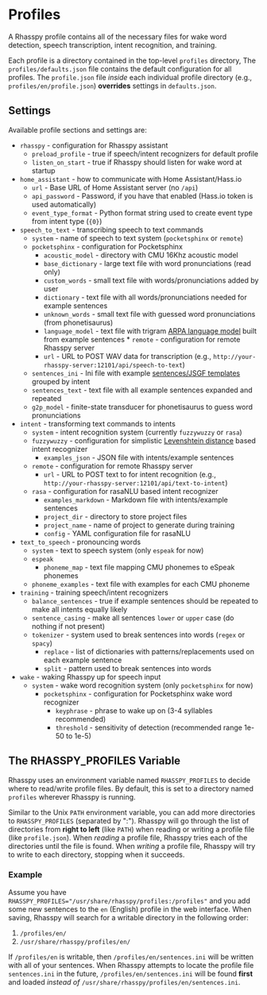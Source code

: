 Profiles
==========

A Rhasspy profile contains all of the necessary files for wake word detection,
speech transcription, intent recognition, and training.

Each profile is a directory contained in the top-level `profiles` directory, The
`profiles/defaults.json` file contains the default configuration for all
profiles. The `profile.json` file *inside* each individual profile directory
(e.g., `profiles/en/profile.json`) **overrides** settings in `defaults.json`.

Settings
----------

Available profile sections and settings are:

* `rhasspy` - configuration for Rhasspy assistant
  * `preload_profile` - true if speech/intent recognizers for default profile
  * `listen_on_start` - true if Rhasspy should listen for wake word at startup
* `home_assistant` - how to communicate with Home Assistant/Hass.io
  * `url` - Base URL of Home Assistant server (no `/api`)
  * `api_password` - Password, if you have that enabled (Hass.io token is used automatically)
  * `event_type_format` - Python format string used to create event type from intent type (`{0}`)
* `speech_to_text` - transcribing speech to text commands
  * `system` - name of speech to text system (`pocketsphinx` or `remote`)
  * `pocketsphinx` - configuration for Pocketsphinx
    * `acoustic_model` - directory with CMU 16Khz acoustic model
    * `base_dictionary` - large text file with word pronunciations (read only)
    * `custom_words` - small text file with words/pronunciations added by user
    * `dictionary` - text file with all words/pronunciations needed for example sentences
    * `unknown_words` - small text file with guessed word pronunciations (from phonetisaurus)
    * `language_model` - text file with trigram [ARPA language model](https://cmusphinx.github.io/wiki/arpaformat/) built from example sentences * `remote` - configuration for remote Rhasspy server
    * `url` - URL to POST WAV data for transcription (e.g., `http://your-rhasspy-server:12101/api/speech-to-text`)
  * `sentences_ini` - Ini file with example [sentences/JSGF templates](sentences.md) grouped by intent
  * `sentences_text` - text file with all example sentences expanded and repeated
  * `g2p_model` - finite-state transducer for phonetisaurus to guess word pronunciations
* `intent` - transforming text commands to intents
  * `system` - intent recognition system (currently `fuzzywuzzy` or `rasa`)
  * `fuzzywuzzy` - configuration for simplistic [Levenshtein distance](https://en.wikipedia.org/wiki/Levenshtein_distance) based intent recognizer
    * `examples_json` - JSON file with intents/example sentences
  * `remote` - configuration for remote Rhasspy server
    * `url` - URL to POST text to for intent recognition (e.g., `http://your-rhasspy-server:12101/api/text-to-intent`)
  * `rasa` - configuration for rasaNLU based intent recognizer
    * `examples_markdown` - Markdown file with intents/example sentences
    * `project_dir` - directory to store project files
    * `project_name` - name of project to generate during training
    * `config` - YAML configuration file for rasaNLU
* `text_to_speech` - pronouncing words
  * `system` - text to speech system (only `espeak` for now)
  * `espeak`
    * `phoneme_map` - text file mapping CMU phonemes to eSpeak phonemes
  * `phoneme_examples` - text file with examples for each CMU phoneme
* `training` - training speech/intent recognizers
  * `balance_sentences` - true if example sentences should be repeated to make all intents equally likely
  * `sentence_casing` - make all sentences `lower` or `upper` case (do nothing if not present)
  * `tokenizer` - system used to break sentences into words (`regex` or `spacy`)
    * `replace` - list of dictionaries with patterns/replacements used on each example sentence
    * `split` - pattern used to break sentences into words
* `wake` - waking Rhasspy up for speech input
  * `system` - wake word recognition system (only `pocketsphinx` for now)
    * `pocketsphinx` - configuration for Pocketsphinx wake word recognizer
      * `keyphrase` - phrase to wake up on (3-4 syllables recommended)
      * `threshold` - sensitivity of detection (recommended range 1e-50 to 1e-5)

The RHASSPY_PROFILES Variable
-----------------------------

Rhasspy uses an environment variable named `RHASSPY_PROFILES` to decide where to read/write profile files. By default, this is set to a directory named `profiles` wherever Rhasspy is running.

Similar to the Unix `PATH` environment variable, you can add more directories to `RHASSPY_PROFILES` (separated by ":"). Rhasspy will go through the list of directories from **right to left** (like `PATH`) when reading or writing a profile file (like `profile.json`). When *reading* a profile file, Rhasspy tries each of the directories until the file is found. When *writing* a profile file, Rhasspy will try to write to each directory, stopping when it succeeds.

### Example

Assume you have `RHASSPY_PROFILES="/usr/share/rhasspy/profiles:/profiles"` and you add some new sentences to the `en` (English) profile in the web interface. When saving, Rhasspy will search for a writable directory in the following order:

1. `/profiles/en/`
2. `/usr/share/rhasspy/profiles/en/`

If `/profiles/en` is writable, then `/profiles/en/sentences.ini` will be written with all of your sentences. When Rhasspy attempts to locate the profile file `sentences.ini` in the future, `/profiles/en/sentences.ini` will be found **first** and loaded *instead of* `/usr/share/rhasspy/profiles/en/sentences.ini`.
